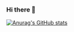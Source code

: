 ### Hi there 👋

[![Anurag's GitHub stats](https://github-readme-stats.vercel.app/api?username=PedroFellipe&include_all_commits=true&hide=stars)](https://github.com/anuraghazra/github-readme-stats)


<!--
**PedroFellipe/PedroFellipe** is a ✨ _special_ ✨ repository because its `README.md` (this file) appears on your GitHub profile.

Here are some ideas to get you started:

- 🔭 I’m currently working on ...
- 🌱 I’m currently learning ...
- 👯 I’m looking to collaborate on ...
- 🤔 I’m looking for help with ...
- 💬 Ask me about ...
- 📫 How to reach me: ...
- 😄 Pronouns: ...
- ⚡ Fun fact: ...
-->
